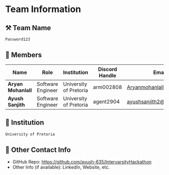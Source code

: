 # Team Information

## ⚒️ Team Name
``` c
Password123
```

## 👥 Members
| Name     | Role                | Institution           | Discord Handle | Email |
|----------|---------------------|-----------------------| -------------------|-------------|
| **Aryan Mohanlall**   | Software Engineer   | University of Pretoria | arm002808 | <Aryanmohanlall@gmail.com> |
| **Ayush Sanjith**   | Software Engineer  | University of Pretoria | agent2904 | <ayushsanjith2@gmail.com> |


## 🏫 Institution
``` c
University of Pretoria
```

## 📧 Other Contact Info
- GitHub Repo: <https://github.com/ayush-635/IntervarsityHackathon>
- Other Info (if available): LinkedIn, Website, etc.
